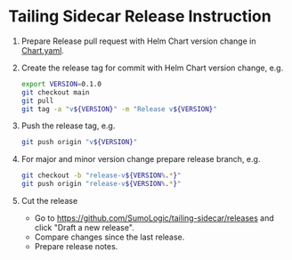 # Tailing Sidecar Release Instruction

1. Prepare Release pull request with Helm Chart version change in [Chart.yaml](../helm/tailing-sidecar-operator/Chart.yaml).

1. Create the release tag for commit with Helm Chart version change, e.g.

   ```bash
   export VERSION=0.1.0
   git checkout main
   git pull
   git tag -a "v${VERSION}" -m "Release v${VERSION}"
   ```

1. Push the release tag, e.g.

   ```bash
   git push origin "v${VERSION}"
   ```

1. For major and minor version change prepare release branch, e.g.

    ```bash
    git checkout -b "release-v${VERSION%.*}"
    git push origin "release-v${VERSION%.*}"
    ```

1. Cut the release

   - Go to https://github.com/SumoLogic/tailing-sidecar/releases and click "Draft a new release".
   - Compare changes since the last release.
   - Prepare release notes.
